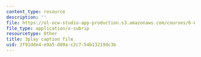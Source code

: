```yaml
---
content_type: resource
description: ''
file: https://ol-ocw-studio-app-production.s3.amazonaws.com/courses/6-004-computation-structures-spring-2017/2f91dde4e9a5d89ac2c754b13219dc3b_muLn57VrGAA.srt
file_type: application/x-subrip
resourcetype: Other
title: 3play caption file
uid: 2f91dde4-e9a5-d89a-c2c7-54b13219dc3b
---
```

